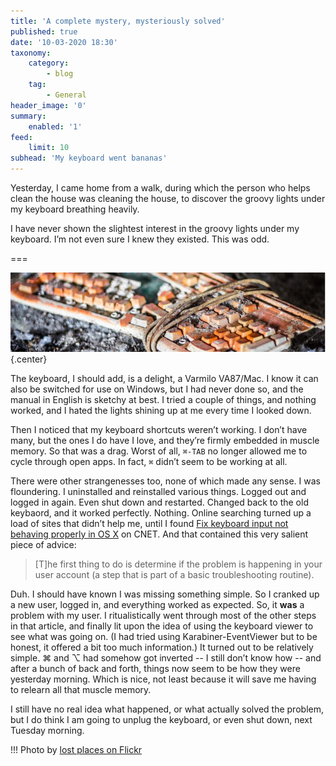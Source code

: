 ```yaml
---
title: 'A complete mystery, mysteriously solved'
published: true
date: '10-03-2020 18:30'
taxonomy:
    category:
        - blog
    tag:
        - General
header_image: '0'
summary:
    enabled: '1'
feed:
    limit: 10
subhead: 'My keyboard went bananas'
---
```


Yesterday, I came home from a walk, during which the person who helps clean the house was cleaning the house, to discover the groovy lights under my keyboard breathing heavily. 

I have never shown the slightest interest in the groovy lights under my keyboard. I’m not even sure I knew they existed. This was odd.

===

![A broken orange keyboard covered in dirt](broken-keyboard.jpg){.center} 

The keyboard, I should add, is a delight, a Varmilo VA87/Mac. I know it can also be switched for use on Windows, but I had never done so, and the manual in English is sketchy at best. I tried a couple of things, and nothing worked, and I hated the lights shining up at me every time I looked down.

Then I noticed that my keyboard shortcuts weren’t working. I don’t have many, but the ones I do have I love, and they’re firmly embedded in muscle memory. So that was a drag. Worst of all, `⌘-TAB` no longer allowed me to cycle through open apps. In fact, `⌘` didn’t seem to be working at all.

There were other strangenesses too, none of which made any sense. I was floundering. I uninstalled and reinstalled various things. Logged out and logged in again. Even shut down and restarted. Changed back to the old keybaord, and it worked perfectly. Nothing. Online searching turned up a load of sites that didn’t help me, until I found [Fix keyboard input not behaving properly in OS X](https://www.cnet.com/news/fix-keyboard-input-not-behaving-properly-in-os-x/) on CNET. And that contained this very salient piece of advice:

> [T]he first thing to do is determine if the problem is happening in your user account (a step that is part of a basic troubleshooting routine).

Duh. I should have known I was missing something simple. So I cranked up a new user, logged in, and everything worked as expected. So, it **was** a problem with my user. I ritualistically went through most of the other steps in that article, and finally lit upon the idea of using the keyboard viewer to see what was going on. (I had tried using Karabiner-EventViewer but to be honest, it offered a bit too much information.) It turned out to be relatively simple. ⌘ and ⌥ had somehow got inverted -- I still don’t know how -- and after a bunch of back and forth, things now seem to be how they were yesterday morning. Which is nice, not least because it will save me having to relearn all that muscle memory.

I still have no real idea what happened, or what actually solved the problem, but I do think I am going to unplug the keyboard, or even shut down, next Tuesday morning.

!!! Photo by [lost places on Flickr](https://www.flickr.com/photos/places_lost/30187853255/)
